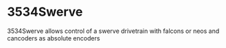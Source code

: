 # 3534Swerve

3534Swerve allows control of a swerve drivetrain with falcons or neos and cancoders as absolute encoders
